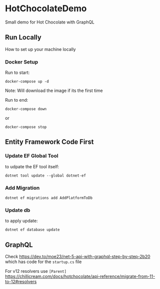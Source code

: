 # HotChocolateDemo
Small demo for Hot Chocolate with GraphQL
## Run Locally
How to set up your machine locally

### Docker Setup
Run to start:

`docker-compose up -d`

Note: Will download the image if its the first time

Run to end:

`docker-compose down`

or

`docker-compose stop`

## Entity Framework Code First

### Update EF Global Tool
to udpate the EF tool itself:

`dotnet tool update --global dotnet-ef`

### Add Migration

`dotnet ef migrations add AddPlatformToDb`

### Update db
to apply update:

`dotnet ef database update`

## GraphQL

Check https://dev.to/moe23/net-5-api-with-graphql-step-by-step-2b20 which has code for the `startup.cs`
 file

For v12 resolvers use `[Parent]` https://chillicream.com/docs/hotchocolate/api-reference/migrate-from-11-to-12#resolvers
